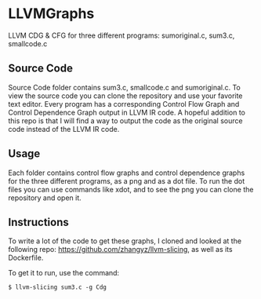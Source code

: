 # LLVMGraphs
LLVM CDG &amp; CFG for three different programs: sumoriginal.c, sum3.c, smallcode.c

## Source Code

Source Code folder contains sum3.c, smallcode.c and sumoriginal.c. To view the source code you can clone the repository and use your favorite text editor. Every program has a corresponding Control Flow Graph and Control Dependence Graph output in LLVM IR code. A hopeful addition to this repo is that I will find a way to output the code as the original source code instead of the LLVM IR code.

## Usage

Each folder contains control flow graphs and control dependence graphs for the three different programs, as a png and as a dot file. To run the dot files you can use commands like xdot, and to see the png you can clone the repository and open it.

## Instructions

To write a lot of the code to get these graphs, I cloned and looked at the following repo: https://github.com/zhangyz/llvm-slicing, as well as its Dockerfile.

To get it to run, use the command:
```
$ llvm-slicing sum3.c -g Cdg
```
